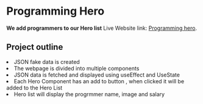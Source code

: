 # Programming Hero 
<strong>We add programmers to our Hero list</strong>
Live Website link: [Programming hero](https://github.com/facebook/create-react-app).

## Project outline
<li>JSON fake data is created</li>
<li>The webpage is divided into multiple components</li>
<li>JSON data is fetched and displayed using useEffect and UseState </li>
<li>Each Hero Component has an add to button , when clicked it will be added to the Hero List</li>
<li>Hero list will display the progrmmer name, image and salary</li>
    

